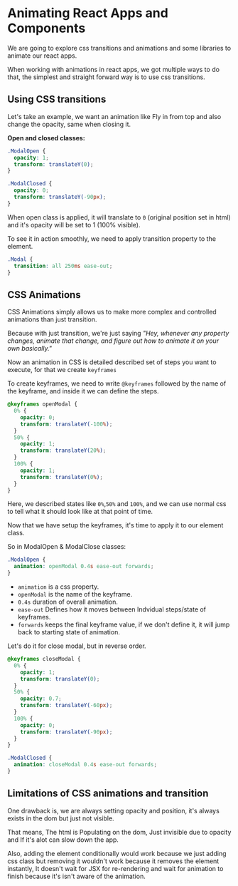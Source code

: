 # Animating React Apps and Components

We are going to explore css transitions and animations and some libraries to animate our react apps.

When working with animations in react apps, we got multiple ways to do that, the simplest and straight forward way is to use css transitions.

## Using CSS transitions

Let's take an example, we want an animation like
Fly in from top and also change the opacity, same when closing it.

**Open and closed classes:**

```css
.ModalOpen {
  opacity: 1;
  transform: translateY(0);
}

.ModalClosed {
  opacity: 0;
  transform: translateY(-90px);
}
```

When open class is applied, it will translate to `0` (original position set in html)
and it's opacity will be set to 1 (100% visible).

To see it in action smoothly, we need to apply transition property to the element.

```css
.Modal {
  transition: all 250ms ease-out;
}
```

## CSS Animations

CSS Animations simply allows us to make more complex and controlled animations than just transition.

Because with just transition, we're just saying _"Hey, whenever any property changes, animate that change, and figure out how to animate it on your own basically."_

Now an animation in CSS is detailed described set of steps you want to execute, for that we create `keyframes`

To create keyframes, we need to write `@keyframes` followed by the name of the keyframe, and inside it we can define the steps.

```css
@keyframes openModal {
  0% {
    opacity: 0;
    transform: translateY(-100%);
  }
  50% {
    opacity: 1;
    transform: translateY(20%);
  }
  100% {
    opacity: 1;
    transform: translateY(0%);
  }
}
```

Here, we described states like `0%`,`50%` and `100%`, and we can use normal css to tell what it should look like at that point of time.

Now that we have setup the keyframes, it's time to apply it to our element class.

So in ModalOpen & ModalClose classes:

```css
.ModalOpen {
  animation: openModal 0.4s ease-out forwards;
}
```

- `animation` is a css property.
- `openModal` is the name of the keyframe.
- `0.4s` duration of overall animation.
- `ease-out` Defines how it moves between Indvidual steps/state of keyframes.
- `forwards` keeps the final keyframe value, if we don't define it, it will jump back to starting state of animation.

Let's do it for close modal, but in reverse order.

```css
@keyframes closeModal {
  0% {
    opacity: 1;
    transform: translateY(0);
  }
  50% {
    opacity: 0.7;
    transform: translateY(-60px);
  }
  100% {
    opacity: 0;
    transform: translateY(-90px);
  }
}

.ModalClosed {
  animation: closeModal 0.4s ease-out forwards;
}
```

## Limitations of CSS animations and transition

One drawback is, we are always setting opacity and position, it's always exists in the dom but just not visible.

That means, The html is Populating on the dom, Just invisible due to opacity and If it's alot can slow down the app.

Also, adding the element conditionally would work because we just adding css class but removing it wouldn't work because it removes the element instantly, It doesn't wait for JSX for re-rendering and wait for animation to finish because it's isn't aware of the animation.
